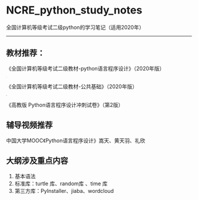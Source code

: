 # NCRE_python_study_notes
全国计算机等级考试二级python的学习笔记（适用2020年）

---

## 教材推荐：
《全国计算机等级考试二级教材-python语言程序设计》（2020年版）<br>

<img src="https://imagehosting626.oss-cn-beijing.aliyuncs.com/img/191240311.jpg" style="zoom:10%;" />

《全国计算机等级考试二级教材-公共基础》（2020年版）<br>

<img src="https://imagehosting626.oss-cn-beijing.aliyuncs.com/img/191240294.jpg" style="zoom:10%;" />

《高教版 Python语言程序设计冲刺试卷》（第2版）<br>



## 辅导视频推荐
中国大学MOOC《Python语言程序设计》嵩天、黄天羽、礼欣

## 大纲涉及重点内容

1. 基本语法
2. 标准库：turtle 库、random库 、time 库
3. 第三方库：PyInstaller、jiaba、wordcloud



